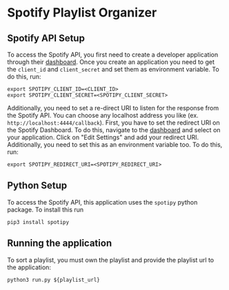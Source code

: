 # Spotify Playlist Organizer

## Spotify API Setup

To access the Spotify API, you first need to create a developer application through their [dashboard](https://developer.spotify.com/dashboard/applications). Once you create an application you need to get the `client_id` and `client_secret` and set them as environment variable. To do this, run:

```
export SPOTIPY_CLIENT_ID=<CLIENT_ID>
export SPOTIPY_CLIENT_SECRET=<SPOTIPY_CLIENT_SECRET>
```

Additionally, you need to set a re-direct URI to listen for the response from the Spotify API. You can choose any localhost address you like (ex. `http://localhost:4444/callback`). First, you have to set the redirect URI on the Spotify Dashboard. To do this, navigate to the [dashboard](https://developer.spotify.com/dashboard/applications) and select on your application. Click on "Edit Settings" and add your redirect URI. Additionally, you need to set this as an environment variable too. To do this, run:

```
export SPOTIPY_REDIRECT_URI=<SPOTIPY_REDIRECT_URI>
```

## Python Setup

To access the Spotify API, this application uses the `spotipy` python package. To install this run 

```
pip3 install spotipy
```

## Running the application

To sort a playlist, you must own the playlist and provide the playlist url to the application:

```
python3 run.py ${playlist_url}
```

